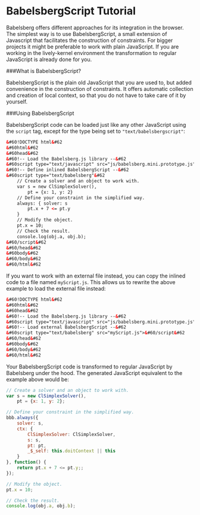 BabelsbergScript Tutorial
=========

Babelsberg offers different approaches for its integration in the browser. The simplest way is to use BabelsbergScript, a small extension of Javascript that facilitates the construction of constraints. For bigger projects it might be preferable to work with plain JavaScript. If you are working in the lively-kernel environment the transformation to regular JavaScript is already done for you.

###What is BabelsbergScript?

BabelsbergScript is the plain old JavaScript that you are used to, but added convenience in the construction of constraints. It offers automatic collection and creation of local context, so that you do not have to take care of it by yourself.

###Using BabelsbergScript

BabelsbergScript code can be loaded just like any other JavaScript using the `script` tag, except for the type being set to `"text/babelsbergscript"`:

```html
&#60!DOCTYPE html&#62
&#60html&#62
&#60head&#62
&#60!-- Load the Babelsberg.js library --&#62
&#60script type="text/javascript" src="js/babelsberg.mini.prototype.js"&#62&#60/script&#62
&#60!-- Define inlined BabelsbergScript --&#62
&#60script type="text/babelsberg"&#62
	// Create a solver and an object to work with.
	var s = new ClSimplexSolver(),
    	pt = {x: 1, y: 2}
	// Define your constraint in the simplified way.
	always: { solver: s
		pt.x + 7 <= pt.y
	}
	// Modify the object.
	pt.x = 10;
	// Check the result.
	console.log(obj.a, obj.b);
&#60/script&#62
&#60/head&#62
&#60body&#62
&#60/body&#62
&#60/html&#62
```

If you want to work with an external file instead, you can copy the inlined code to a file named `myScript.js`. This allows us to rewrite the above example to load the external file instead:

```html
&#60!DOCTYPE html&#62
&#60html&#62
&#60head&#62
&#60!-- Load the Babelsberg.js library --&#62
&#60script type="text/javascript" src="js/babelsberg.mini.prototype.js"&#62&#60/script&#62
&#60!-- Load external BabelsbergScript --&#62
&#60script type="text/babelsberg" src="myScript.js">&#60/script&#62
&#60/head&#62
&#60body&#62
&#60/body&#62
&#60/html&#62
```

Your BabelsbergScript code is transformed to regular JavaScript by Babelsberg under the hood. The generated JavaScript equivalent to the example above would be:

```javascript
// Create a solver and an object to work with.
var s = new ClSimplexSolver(),
    pt = {x: 1, y: 2};

// Define your constraint in the simplified way.
bbb.always({
    solver: s,
    ctx: {
        ClSimplexSolver: ClSimplexSolver,
        s: s,
        pt: pt,
        _$_self: this.doitContext || this
    }
}, function() {
    return pt.x + 7 <= pt.y;;
});

// Modify the object.
pt.x = 10;

// Check the result.
console.log(obj.a, obj.b);
```
